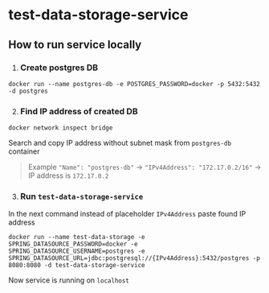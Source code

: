 # test-data-storage-service

## How to run service locally


1. ### Create postgres DB
```
docker run --name postgres-db -e POSTGRES_PASSWORD=docker -p 5432:5432 -d postgres
```

2. ### Find IP address of created DB
```
docker network inspect bridge
```
Search and copy IP address without subnet mask from `postgres-db` container  
> Example `"Name": "postgres-db"` -> `"IPv4Address": "172.17.0.2/16"` -> IP address is `172.17.0.2`  

3. ### Run `test-data-storage-service`  

In the next command instead of placeholder `IPv4Address` paste found IP address
```
docker run --name test-data-storage -e SPRING_DATASOURCE_PASSWORD=docker -e SPRING_DATASOURCE_USERNAME=postgres -e SPRING_DATASOURCE_URL=jdbc:postgresql://{IPv4Address}:5432/postgres -p 8080:8080 -d test-data-storage-service
```
Now service is running on `localhost`

